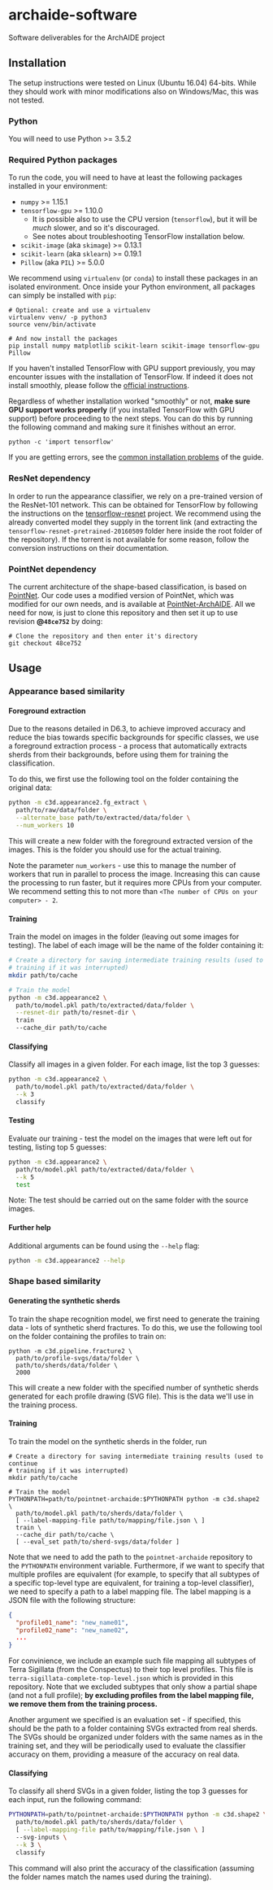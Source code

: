 # archaide-software
Software deliverables for the ArchAIDE project

## Installation
The setup instructions were tested on Linux (Ubuntu 16.04) 64-bits. While they
should work with minor modifications also on Windows/Mac, this was not tested.

### Python
You will need to use Python >= 3.5.2

### Required Python packages
To run the code, you will need to have at least the following packages installed
in your environment:

* `numpy` >= 1.15.1
* `tensorflow-gpu` >= 1.10.0
    * It is possible also to use the CPU version (`tensorflow`), but it will be
      *much* slower, and so it's discouraged.
    * See notes about troubleshooting TensorFlow installation below.
* `scikit-image` (aka `skimage`) >= 0.13.1
* `scikit-learn` (aka `sklearn`) >= 0.19.1
* `Pillow` (aka `PIL`) >= 5.0.0

We recommend using `virtualenv` (or `conda`) to install these packages
in an isolated environment. Once inside your Python environment, all packages
can simply be installed with `pip`:

```
# Optional: create and use a virtualenv
virtualenv venv/ -p python3
source venv/bin/activate

# And now install the packages
pip install numpy matplotlib scikit-learn scikit-image tensorflow-gpu Pillow
```

If you haven't installed TensorFlow with GPU support previously, you may
encounter issues with the installation of TensorFlow. If indeed it does not
install smoothly, please follow the
[official instructions](https://www.tensorflow.org/install/).

Regardless of whether installation worked "smoothly" or not, **make sure GPU
support works properly** (if you installed TensorFlow with GPU support) before
proceeding to the next steps. You can do this by running the following command
and making sure it finishes without an error.

```
python -c 'import tensorflow'
```

If you are getting errors, see the
[common installation problems](https://www.tensorflow.org/install/install_linux#common_installation_problems)
of the guide.

### ResNet dependency
In order to run the appearance classifier, we rely on a pre-trained
version of the ResNet-101 network. This can be obtained for TensorFlow
by following the instructions on the
[tensorflow-resnet](https://github.com/ry/tensorflow-resnet) project. We
recommend using the already converted model they supply in the torrent
link (and extracting the `tensorflow-resnet-pretrained-20160509` folder
here inside the root folder of the repository). If the torrent is not
available for some reason, follow the conversion instructions on their
documentation.

### PointNet dependency
The current architecture of the shape-based classification, is based on
[PointNet](https://github.com/charlesq34/pointnet). Our code uses a
modified version of PointNet, which was modified for our own needs, and
is available at [PointNet-ArchAIDE](https://github.com/barak-itkin/pointnet-archaide).
All we need for now, is just to clone this repository and then set it up
to use revision **@`48ce752`** by doing:

```
# Clone the repository and then enter it's directory
git checkout 48ce752
```

## Usage

### Appearance based similarity

#### Foreground extraction

Due to the reasons detailed in D6.3, to achieve improved accuracy and reduce the
bias towards specific backgrounds for specific classes, we use a foreground
extraction process - a process that automatically extracts sherds from their
backgrounds, before using them for training the classification.

To do this, we first use the following tool on the folder containing the original
data:

```sh
python -m c3d.appearance2.fg_extract \
  path/to/raw/data/folder \
  --alternate_base path/to/extracted/data/folder \
  --num_workers 10
```

This will create a new folder with the foreground extracted version of the
images. This is the folder you should use for the actual training.

Note the parameter `num_workers` - use this to manage the number of workers
that run in parallel to process the image. Increasing this can cause the
processing to run faster, but it requires more CPUs from your computer.
We recommend setting this to not more than
`<The number of CPUs on your computer> - 2`.

#### Training

Train the model on images in the folder (leaving out some images for testing).
The label of each image will be the name of the folder containing it:

```sh
# Create a directory for saving intermediate training results (used to continue
# training if it was interrupted)
mkdir path/to/cache

# Train the model
python -m c3d.appearance2 \
  path/to/model.pkl path/to/extracted/data/folder \
  --resnet-dir path/to/resnet-dir \
  train
  --cache_dir path/to/cache
```

#### Classifying

Classify all images in a given folder. For each image, list the top 3 guesses:

```sh
python -m c3d.appearance2 \
  path/to/model.pkl path/to/extracted/data/folder \
  --k 3
  classify
```

#### Testing

Evaluate our training - test the model on the images that were left out for
testing, listing top 5 guesses:

```sh
python -m c3d.appearance2 \
  path/to/model.pkl path/to/extracted/data/folder \
  --k 5
  test
```

Note: The test should be carried out on the same folder with the source images.

#### Further help

Additional arguments can be found using the `--help` flag:

```sh
python -m c3d.appearance2 --help
```

### Shape based similarity

#### Generating the synthetic sherds

To train the shape recognition model, we first need to generate the training
data - lots of synthetic sherd fractures. To do this, we use the following tool
on the folder containing the profiles to train on:

```
python -m c3d.pipeline.fracture2 \
  path/to/profile-svgs/data/folder \
  path/to/sherds/data/folder \
  2000
```

This will create a new folder with the specified number of synthetic sherds
generated for each profile drawing (SVG file). This is the data we'll use in the
training process.

#### Training

To train the model on the synthetic sherds in the folder, run

```
# Create a directory for saving intermediate training results (used to continue
# training if it was interrupted)
mkdir path/to/cache

# Train the model
PYTHONPATH=path/to/pointnet-archaide:$PYTHONPATH python -m c3d.shape2 \
  path/to/model.pkl path/to/sherds/data/folder \
  [ --label-mapping-file path/to/mapping/file.json \ ]
  train \
  --cache_dir path/to/cache \
  [ --eval_set path/to/sherd-svgs/data/folder ]
```

Note that we need to add the path to the `pointnet-archaide` repository to the
`PYTHONPATH` environment variable. Furthermore, if we want to specify that
multiple profiles are equivalent (for example, to specify that all subtypes of a
specific top-level type are equivalent, for training a top-level classifier), we
need to specify a path to a label mapping file. The label mapping is a JSON file
with the following structure:

```json
{
  "profile01_name": "new_name01",
  "profile02_name": "new_name02",
  ...
}
```

For convinience, we include an example such file mapping all subtypes of
Terra Sigillata (from the Conspectus) to their top level profiles. This file
is `terra-sigillata-complete-top-level.json` which is provided in this
repository. Note that we excluded subtypes that only show a partial shape
(and not a full profile); **by excluding profiles from the label mapping file,
we remove them from the training process.**

Another argument we specified is an evaluation set - if specified, this should
be the path to a folder containing SVGs extracted from real sherds. The SVGs
should be organized under folders with the same names as in the training set,
and they will be periodically used to evaluate the classifier accuracy on them,
providing a measure of the accuracy on real data.

#### Classifying

To classify all sherd SVGs in a given folder, listing the top 3 guesses for
each input, run the following command:

```sh
PYTHONPATH=path/to/pointnet-archaide:$PYTHONPATH python -m c3d.shape2 \
  path/to/model.pkl path/to/sherds/data/folder \
  [ --label-mapping-file path/to/mapping/file.json \ ]
  --svg-inputs \
  --k 3 \
  classify
```

This command will also print the accuracy of the classification (assuming the
folder names match the names used during the training).
